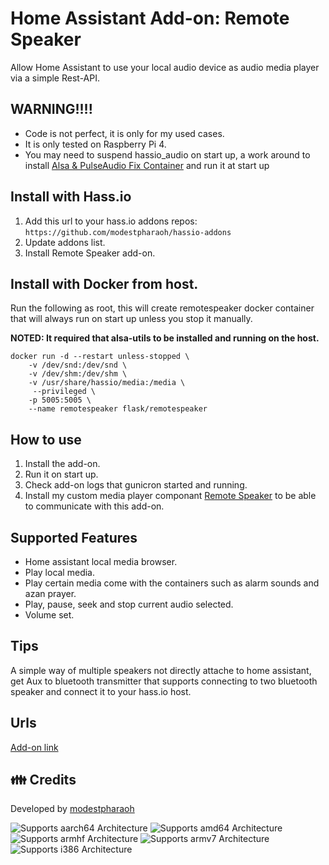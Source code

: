 # Home Assistant Add-on: Remote Speaker

Allow Home Assistant to use your local audio device as audio media player via a simple Rest-API.

## WARNING!!!!
* Code is not perfect, it is only for my used cases.
* It is only tested on Raspberry Pi 4.
* You may need to suspend hassio_audio on start up, a work around to install [Alsa & PulseAudio Fix Container](https://github.com/OPHoperHPO/hassio-addons/tree/master/pulseaudio_fix) and run it at start up

## Install with Hass.io
1. Add this url to your hass.io addons repos: \
`https://github.com/modestpharaoh/hassio-addons`
2. Update addons list.
3. Install Remote Speaker add-on.

## Install with Docker from host.
Run the following as root, this will create remotespeaker docker container that will always run on start up unless you stop it manually.

**NOTED: It required that alsa-utils to be installed and running on the host.**

```
docker run -d --restart unless-stopped \
    -v /dev/snd:/dev/snd \
    -v /dev/shm:/dev/shm \
    -v /usr/share/hassio/media:/media \
     --privileged \
    -p 5005:5005 \
    --name remotespeaker flask/remotespeaker
```



## How to use
1. Install the add-on.
2. Run it on start up.
3. Check add-on logs that gunicron started and running.
4. Install my custom media player componant [Remote Speaker](https://github.com/modestpharaoh/hassio-custom-components/tree/main/tts_remote_speaker) to be able to communicate with this add-on.

## Supported Features
* Home assistant local media browser.
* Play local media.
* Play certain media come with the containers such as alarm sounds and azan prayer.
* Play, pause, seek and stop current audio selected.
* Volume set.


## Tips
A simple way of multiple speakers not directly attache to home assistant, get Aux to bluetooth transmitter that supports connecting to two bluetooth speaker and connect it to your hass.io host. 

## Urls
[Add-on link](https://github.com/modestpharaoh/hassio-addons/tree/master/remote_speaker)

## 👪 Credits
Developed by [modestpharaoh](https://github.com/modestpharaoh)



![Supports aarch64 Architecture][aarch64-shield] ![Supports amd64 Architecture][amd64-shield] ![Supports armhf Architecture][armhf-shield] ![Supports armv7 Architecture][armv7-shield] ![Supports i386 Architecture][i386-shield]


[aarch64-shield]: https://img.shields.io/badge/aarch64-yes-green.svg
[amd64-shield]: https://img.shields.io/badge/amd64-yes-green.svg
[armhf-shield]: https://img.shields.io/badge/armhf-yes-green.svg
[armv7-shield]: https://img.shields.io/badge/armv7-yes-green.svg
[i386-shield]: https://img.shields.io/badge/i386-yes-green.svg
